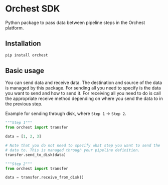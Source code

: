 # Orchest SDK
Python package to pass data between pipeline steps in the Orchest platform.


## Installation
```bash
pip install orchest
```

## Basic usage
You can send data and receive data. The destination and source of the data is managed by this
package. For sending all you need to specify is the data you want to send and how to send it. For
receiving all you need to do is call the appropriate receive method depending on where you send the
data to in the previous step.

Example for sending through disk, where `Step 1` -> `Step 2`.
```python
"""Step 1"""
from orchest import transfer

data = [1, 2, 3]

# Note that you do not need to specify what step you want to send the
# data to. This is managed through your pipeline definition.
transfer.send_to_disk(data)
```
```python
"""Step 2"""
from orchest import transfer

data = transfer.receive_from_disk()
```
